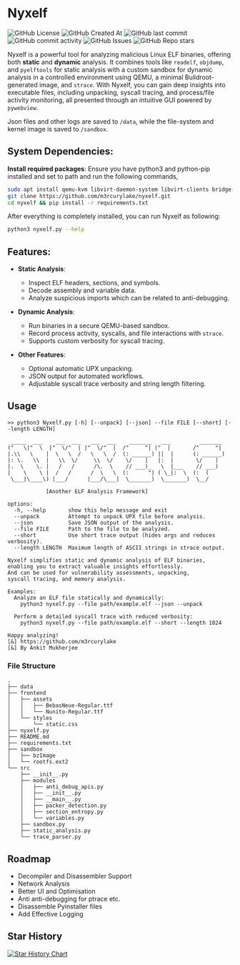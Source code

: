 
# Nyxelf
![GitHub License](https://img.shields.io/github/license/m3rcurylake/nyxelf) ![GitHub Created At](https://img.shields.io/github/created-at/m3rcurylake/nyxelf) ![GitHub last commit](https://img.shields.io/github/last-commit/m3rcurylake/nyxelf) ![GitHub commit activity](https://img.shields.io/github/commit-activity/t/m3rcurylake/nyxelf) ![GitHub Issues](https://img.shields.io/github/issues/M3rcurylake/nyxelf) ![GitHub Repo stars](https://img.shields.io/github/stars/M3rcurylake/nyxelf)


Nyxelf is a powerful tool for analyzing malicious Linux ELF binaries, offering both **static** and **dynamic** analysis. It combines tools like `readelf`, `objdump`, and `pyelftools` for static analysis with a custom sandbox for dynamic analysis in a controlled environment using QEMU, a minimal Buildroot-generated image, and `strace`. With Nyxelf, you can gain deep insights into executable files, including unpacking, syscall tracing, and process/file activity monitoring, all presented through an intuitive GUI powered by `pywebview`. 

Json files and other logs are saved to `/data`, while the file-system and kernel image is saved to `/sandbox`.  


## System Dependencies:

**Install required packages**: Ensure you have python3 and python-pip installed and set to path and run the following commands, 

```bash
sudo apt install qemu-kvm libvirt-daemon-system libvirt-clients bridge-utils virt-manager e2tools -y
git clone https://github.com/m3rcurylake/nyxelf.git
cd nyxelf && pip install -r requirements.txt
```

After everything is completely installed, you can run Nyxelf as following:

```bash
python3 nyxelf.py --help
```

## Features:

- **Static Analysis**:
  - Inspect ELF headers, sections, and symbols.
  - Decode assembly and variable data.
  - Analyze suspicious imports which can be related to anti-debugging.
  
- **Dynamic Analysis**:
  - Run binaries in a secure QEMU-based sandbox.
  - Record process activity, syscalls, and file interactions with `strace`.
  - Supports custom verbosity for syscall tracing.

- **Other Features**:
  -  Optional automatic UPX unpacking.
  - JSON output for automated workflows.
  - Adjustable syscall trace verbosity and string length filtering.


## Usage
```
>> python3 Nyxelf.py [-h] [--unpack] [--json] --file FILE [--short] [--length LENGTH]

 _____  ___    ___  ___   ___  ___    _______   ___         _______
("   \|"  \  |"  \/"  | |"  \/"  |  /"     "| |"  |       /"     "|
|.\\   \    |  \   \  /   \   \  /  (: ______) ||  |      (: ______)
|: \.   \\  |   \\  \/     \\  \/    \/    |   |:  |       \/    |
|.  \    \. |   /   /      /\.  \    // ___)_   \  |___    // ___)
|    \    \ |  /   /      /  \   \  (:      "| ( \_|:  \  (:  (
 \___|\____\) |___/      |___/\___|  \_______)  \_______)  \__/

            [Another ELF Analysis Framework]

options:
  -h, --help       show this help message and exit
  --unpack         Attempt to unpack UPX file before analysis.
  --json           Save JSON output of the analysis.
  --file FILE      Path to the file to be analyzed.
  --short          Use short trace output (hides args and reduces verbosity).
  --length LENGTH  Maximum length of ASCII strings in strace output.

Nyxelf simplifies static and dynamic analysis of ELF binaries,
enabling you to extract valuable insights effortlessly.
And can be used for vulnerability assessments, unpacking,
syscall tracing, and memory analysis.

Examples:
  Analyze an ELF file statically and dynamically:
    python3 nyxelf.py --file path/example.elf --json --unpack

  Perform a detailed syscall trace with reduced verbosity:
    python3 nyxelf.py --file path/example.elf --short --length 1024

Happy analyzing!
[&] https://github.com/m3rcurylake
[&] By Ankit Mukherjee
```


### File Structure
```
.
├── data
├── frontend
│   ├── assets
│   │   ├── BebasNeue-Regular.ttf
│   │   └── Nunito-Regular.ttf
│   └── styles
│       └── static.css
├── nyxelf.py
├── README.md
├── requirements.txt
├── sandbox
│   ├── bzImage
│   └── rootfs.ext2
└── src
    ├── __init__.py
    ├── modules
    │   ├── anti_debug_apis.py
    │   ├── __init__.py
    │   ├── __main__.py
    │   ├── packer_detection.py
    │   ├── section_entropy.py
    │   └── variables.py
    ├── sandbox.py
    ├── static_analysis.py
    └── trace_parser.py
```

## Roadmap

- Decompiler and Disassembler Support
- Network Analysis
- Better UI and Optimisation
- Anti anti-debugging for ptrace etc.
- Disassemble Pyinstaller files
- Add Effective Logging

## Star History

[![Star History Chart](https://api.star-history.com/svg?repos=m3rcurylake/nyxelf&type=Date)](https://star-history.com/#m3rcurylake/nyxelf&Date)